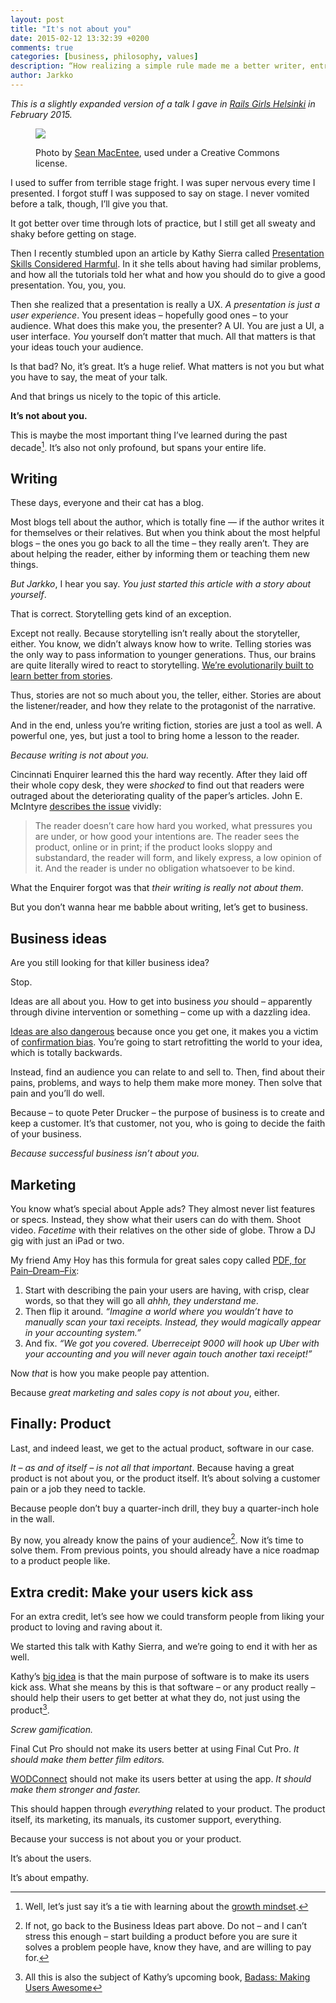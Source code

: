 ```yaml
---
layout: post
title: "It's not about you"
date: 2015-02-12 13:32:39 +0200
comments: true
categories: [business, philosophy, values]
description: “How realizing a simple rule made me a better writer, entrepreneur, and a human.”
author: Jarkko
---
```


*This is a slightly expanded version of a talk I gave in [Rails Girls Helsinki](http://railsgirls.com/helsinki) in February 2015.*

<figure markdown="1">
  <a href="https://www.flickr.com/photos/smemon/11984559914/">
    <img src="https://farm4.staticflickr.com/3728/11984559914_be77fb9031_o_d.png">
  </a>

  <figcaption>
    <p>
      Photo by <a href="https://www.flickr.com/photos/smemon/11984559914/">Sean MacEntee</a>, used under a Creative Commons license.
    </p>
  </figcaption>
</figure>

I used to suffer from terrible stage fright. I was super nervous every time I presented. I forgot stuff I was supposed to say on stage. I never vomited before a talk, though, I’ll give you that.

It got better over time through lots of practice, but I still get all sweaty and shaky before getting on stage.

Then I recently stumbled upon an article by Kathy Sierra called [Presentation Skills Considered Harmful](http://seriouspony.com/blog/2013/10/4/presentation-skills-considered-harmful). In it she tells about having had similar problems, and how all the tutorials told her what and how you should do to give a good presentation. You, you, you.

Then she realized that a presentation is really a UX. _A presentation is just a user experience_. You present ideas – hopefully good ones – to your audience. What does this make you, the presenter? A UI. You are just a UI, a user interface. _You_ yourself don’t matter that much. All that matters is that your ideas touch your audience.

Is that bad? No, it’s great. It’s a huge relief. What matters is  not you but what you have to say, the meat of your talk.

And that brings us nicely to the topic of this article.

**It’s not about you.**

This is maybe the most important thing I’ve learned during the past decade[^1]. It’s also not only profound, but spans your entire life.

## Writing

These days, everyone and their cat has a blog.

Most blogs tell about the author, which is totally fine — if the author writes it for themselves or their relatives. But when you think about the most helpful blogs – the ones you go back to all the time – they really aren’t. They are about helping the reader, either by informing them or teaching them new things.

_But Jarkko_, I hear you say. _You just started this article with a story about yourself_.

That is correct. Storytelling gets kind of an exception.

Except not really. Because storytelling isn’t really about the storyteller, either. You know, we didn’t always know how to write. Telling stories was the only way to pass information to younger generations. Thus, our brains are quite literally wired to react to storytelling. [We’re evolutionarily built to learn better from stories](http://lifehacker.com/5965703/the-science-of-storytelling-why-telling-a-story-is-the-most-powerful-way-to-activate-our-brains).

Thus, stories are not so much about you, the teller, either. Stories are about the listener/reader, and how they relate to the protagonist of the narrative.

And in the end, unless you’re writing fiction, stories are just a tool as well. A powerful one, yes, but just a tool to bring home a lesson to the reader.

_Because writing is not about you._

Cincinnati Enquirer learned this the hard way recently. After they laid off their whole copy desk, they were _shocked_ to find out that readers were outraged about the deteriorating quality of the paper’s articles. John E. McIntyre [describes the issue](http://www.baltimoresun.com/news/language-blog/bal-first-lesson-nobody-cares-20150211-story.html) vividly:

> The reader doesn’t care how hard you worked, what pressures you are under, or how good your intentions are. The reader sees the product, online or in print; if the product looks sloppy and substandard, the reader will form, and likely express, a low opinion of it. And the reader is under no obligation whatsoever to be kind.

What the Enquirer forgot was that _their writing is really not about them_.

But you don’t wanna hear me babble about writing, let’s get to business.

## Business ideas

Are you still looking for that killer business idea?

Stop.

Ideas are all about you. How to get into business _you_ should – apparently through divine intervention or something – come up with a dazzling idea.

[Ideas are also dangerous](https://unicornfree.com/2013/how-do-you-create-a-product-people-want-to-buy) because once you get one, it makes you a victim of [confirmation bias](http://en.wikipedia.org/wiki/Confirmation_bias). You’re going to start retrofitting the world to your idea, which is totally backwards.

Instead, find an audience you can relate to and sell to. Then, find about their pains, problems, and ways to help them make more money. Then solve that pain and you’ll do well.

Because – to quote Peter Drucker – the purpose of business is to create and keep a customer. It’s that customer, not you, who is going to decide the faith of your business.

_Because successful business isn’t about you._

## Marketing

You know what’s special about Apple ads? They almost never list features or specs. Instead, they show what their users can do with them. Shoot video. _Facetime_ with their relatives on the other side of globe. Throw a DJ gig with just an iPad or two.

My friend Amy Hoy has this formula for great sales copy called [PDF, for Pain–Dream–Fix](https://unicornfree.com/2013/how-i-increased-conversion-2-4x-with-better-copywriting):

1. Start with describing the pain your users are having, with crisp, clear words, so that they will go all _ahhh, they understand me_.
2. Then flip it around.
	_“Imagine a world where you wouldn’t have to manually scan your taxi receipts. Instead, they would magically appear in your accounting system.”_
3. And fix.
	_“We got you covered. Uberreceipt 9000 will hook up Uber with your accounting and you will never again touch another taxi receipt!”_

Now _that_ is how you make people pay attention.

Because _great marketing and sales copy is not about you_, either.

## Finally: Product

Last, and indeed least, we get to the actual product, software in our case.

_It – as and of itself – is not all that important_. Because having a great product is not about you, or the product itself. It’s about solving a customer pain or a job they need to tackle.

Because people don’t buy a quarter-inch drill, they buy a quarter-inch hole in the wall.

By now, you already know the pains of your audience[^2]. Now it’s time to solve them. From previous points, you should already have a nice roadmap to a product people like.

## Extra credit: Make your users kick ass

For an extra credit, let’s see how we could transform people from liking your product to loving and raving about it.

We started this talk with Kathy Sierra, and we’re going to end it with her as well.

Kathy’s [big idea](http://businessofsoftware.org/2013/02/kathy-sierra-building-the-minimum-badass-user-business-of-software-a-masterclass-in-thinking-about-software-product-development/) is that the main purpose of software is to make its users kick ass. What she means by this is that software – or any product really – should help their users to get better at what they do, not just using the product[^3].

_Screw gamification._

Final Cut Pro should not make its users better at using Final Cut Pro. _It should make them better film editors._

[WODConnect](https://www.wodconnect.com) should not make its users better at using the app. _It should make them stronger and faster._

This should happen through _everything_ related to your product. The product itself, its marketing, its manuals, its customer support, everything.

Because your success is not about you or your product.

It’s about the users.

It’s about empathy.

[^1]:	Well, let’s just say it’s a tie with learning about the [growth mindset](http://mindsetonline.com).

[^2]:	If not, go back to the Business Ideas part above. Do not  – and I can’t stress this enough – start building a product before you are sure it solves a problem people have, know they have, and are willing to pay for.

[^3]:	All this is also the subject of Kathy’s upcoming book, [Badass: Making Users Awesome](http://shop.oreilly.com/product/0636920036593.do)